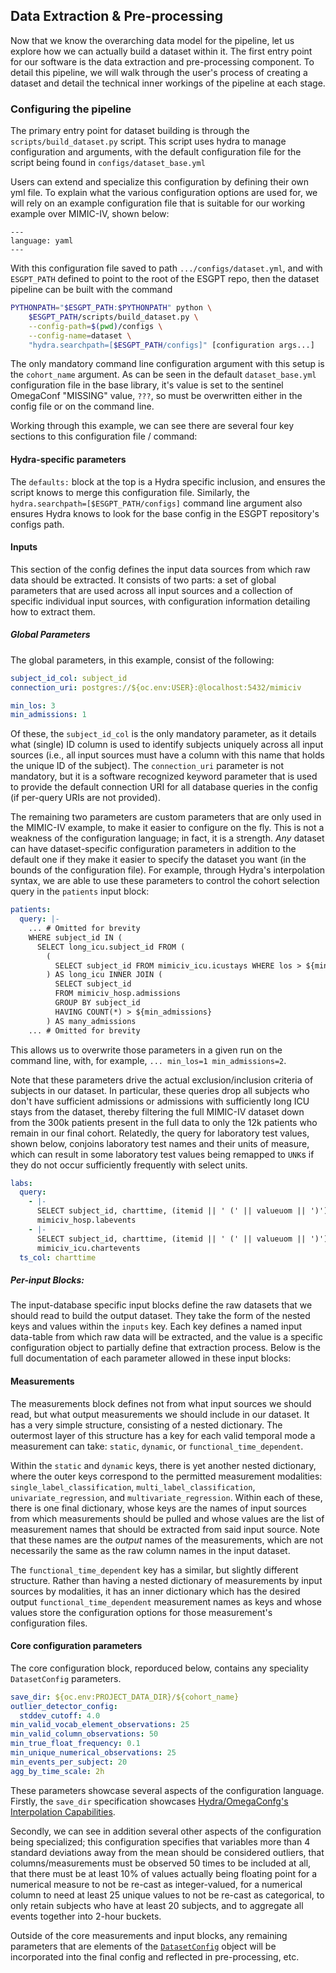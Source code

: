 ## Data Extraction & Pre-processing

Now that we know the overarching data model for the pipeline, let us explore how we can actually build a
dataset within it. The first entry point for our software is the data extraction and pre-processing component.
To detail this pipeline, we will walk through the user's process of creating a dataset and detail the
technical inner workings of the pipeline at each stage.

### Configuring the pipeline

The primary entry point for dataset building is through the `scripts/build_dataset.py` script. This script
uses hydra to manage configuration and arguments, with the default configuration file for the script being
found in `configs/dataset_base.yml`

Users can extend and specialize this configuration by defining their own yml file. To explain what the various
configuration options are used for, we will rely on an example configuration file that is suitable for our
working example over MIMIC-IV, shown below:

```{literalinclude} dataset_config.yml
---
language: yaml
---
```

With this configuration file saved to path `.../configs/dataset.yml`, and with `ESGPT_PATH` defined to point
to the root of the ESGPT repo, then the dataset pipeline can be built with the command

```bash
PYTHONPATH="$ESGPT_PATH:$PYTHONPATH" python \
	$ESGPT_PATH/scripts/build_dataset.py \
	--config-path=$(pwd)/configs \
	--config-name=dataset \
	"hydra.searchpath=[$ESGPT_PATH/configs]" [configuration args...]
```

The only mandatory command line configuration argument with this setup is the `cohort_name` argument. As can
be seen in the default `dataset_base.yml` configuration file in the base library, it's value is set to the
sentinel OmegaConf "MISSING" value, `???`, so must be overwritten either in the config file or on the command
line.

Working through this example, we can see there are several four key sections to this configuration file /
command:

#### Hydra-specific parameters

The `defaults:` block at the top is a Hydra specific inclusion, and ensures the script knows to merge this
configuration file. Similarly, the `hydra.searchpath=[$ESGPT_PATH/configs]` command line argument also ensures
Hydra knows to look for the base config in the ESGPT repository's configs path.

#### Inputs

This section of the config defines the input data sources from which raw data should be extracted. It consists
of two parts: a set of global parameters that are used across all input sources and a collection of specific
individual input sources, with configuration information detailing how to extract them.

##### Global Parameters

The global parameters, in this example, consist of the following:

```yaml
subject_id_col: subject_id
connection_uri: postgres://${oc.env:USER}:@localhost:5432/mimiciv

min_los: 3
min_admissions: 1
```

Of these, the `subject_id_col` is the only mandatory parameter, as it details what (single) ID column is
used to identify subjects uniquely across all input sources (i.e., all input sources must have a column with
this name that holds the unique ID of the subject). The `connection_uri` parameter is not mandatory, but it is
a software recognized keyword parameter that is used to provide the default connection URI for all database
queries in the config (if per-query URIs are not provided).

The remaining two parameters are custom parameters that are only used in the MIMIC-IV example, to make it
easier to configure on the fly. This is not a weakness of the configuration language; in fact, it is a
strength. _Any_ dataset can have dataset-specific configuration parameters in addition to the default one if
they make it easier to specify the dataset you want (in the bounds of the configuration file). For example,
through Hydra's interpolation syntax, we are able to use these parameters to control the cohort selection
query in the `patients` input block:

```yaml
patients:
  query: |-
    ... # Omitted for brevity
    WHERE subject_id IN (
      SELECT long_icu.subject_id FROM (
        (
          SELECT subject_id FROM mimiciv_icu.icustays WHERE los > ${min_los}
        ) AS long_icu INNER JOIN (
          SELECT subject_id
          FROM mimiciv_hosp.admissions
          GROUP BY subject_id
          HAVING COUNT(*) > ${min_admissions}
        ) AS many_admissions
    ... # Omitted for brevity
```

This allows us to overwrite those parameters in a given run on the command line, with, for example,
`... min_los=1 min_admissions=2`.

Note that these parameters drive the actual exclusion/inclusion criteria of subjects in our dataset. In
particular, these queries drop all subjects who don't have sufficient admissions or admissions with
sufficiently long ICU stays from the dataset, thereby filtering the full MIMIC-IV dataset down from the 300k
patients present in the full data to only the 12k patients who remain in our final cohort. Relatedly, the
query for laboratory test values, shown below, conjoins laboratory test names and their units of measure,
which can result in some laboratory test values being remapped to `UNK`s if they do not occur sufficiently
frequently with select units.

```yaml
labs:
  query:
    - |-
      SELECT subject_id, charttime, (itemid || ' (' || valueuom || ')') AS lab_itemid, valuenum FROM
      mimiciv_hosp.labevents
    - |-
      SELECT subject_id, charttime, (itemid || ' (' || valueuom || ')') AS lab_itemid, valuenum FROM
      mimiciv_icu.chartevents
  ts_col: charttime
```

##### Per-input Blocks:

The input-database specific input blocks define the raw datasets that we should read to build the output
dataset. They take the form of the nested keys and values within the `inputs` key. Each key defines a named
input data-table from which raw data will be extracted, and the value is a specific configuration object to
partially define that extraction process. Below is the full documentation of each parameter allowed in these
input blocks:

#### Measurements

The measurements block defines not from what input sources we should read, but what output measurements we
should include in our dataset. It has a very simple structure, consisting of a nested dictionary. The
outermost layer of this structure has a key for each valid temporal mode a measurement can take: `static`,
`dynamic`, or `functional_time_dependent`.

Within the `static` and `dynamic` keys, there is yet another nested dictionary, where the outer keys
correspond to the permitted measurement modalities: `single_label_classification`,
`multi_label_classification`, `univariate_regression`, and `multivariate_regression`. Within each of these,
there is one final dictionary, whose keys are the names of input sources from which measurements should be
pulled and whose values are the list of measurement names that should be extracted from said input source.
Note that these names are the _output_ names of the measurements, which are not necessarily the same as the
raw column names in the input dataset.

The `functional_time_dependent` key has a similar, but slightly different structure. Rather than having a
nested dictionary of measurements by input sources by modalities, it has an inner dictionary which has the
desired output `functional_time_dependent` measurement names as keys and whose values store the configuration
options for those measurement's configuration files.

#### Core configuration parameters

The core configuration block, reporduced below, contains any speciality `DatasetConfig` parameters.

```yaml
save_dir: ${oc.env:PROJECT_DATA_DIR}/${cohort_name}
outlier_detector_config:
  stddev_cutoff: 4.0
min_valid_vocab_element_observations: 25
min_valid_column_observations: 50
min_true_float_frequency: 0.1
min_unique_numerical_observations: 25
min_events_per_subject: 20
agg_by_time_scale: 2h
```

These parameters showcase several aspects of the configuration language. Firstly, the `save_dir` specification
showcases [Hydra/OmegaConfg's Interpolation Capabilities](https://omegaconf.readthedocs.io/en/2.3_branch/usage.html#variable-interpolation).

Secondly, we can see in addition several other aspects of the configuration being specialized; this
configuration specifies that variables more than 4 standard deviations away from the mean should be considered
outliers, that columns/measurements must be observed 50 times to be included at all, that there must be at
least 10% of values actually being floating point for a numerical measure to not be re-cast as integer-valued,
for a numerical column to need at least 25 unique values to not be re-cast as categorical, to only retain
subjects who have at least 20 subjects, and to aggregate all events together into 2-hour buckets.

Outside of the core measurements and input blocks, any remaining parameters that are elements of the
[`DatasetConfig`](../api/EventStream.data.config.html) object will be incorporated into the final config and
reflected in pre-processing, etc.
